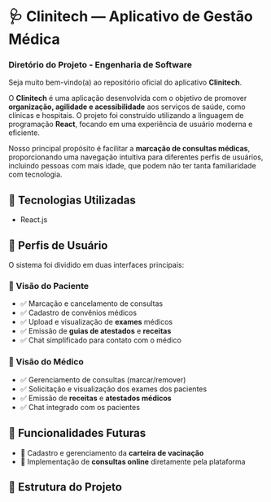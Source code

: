 # 🩺 Clinitech — Aplicativo de Gestão Médica

### Diretório do Projeto - Engenharia de Software

Seja muito bem-vindo(a) ao repositório oficial do aplicativo **Clinitech**.

O **Clinitech** é uma aplicação desenvolvida com o objetivo de promover **organização, agilidade e acessibilidade** aos serviços de saúde, como clínicas e hospitais. O projeto foi construído utilizando a linguagem de programação **React**, focando em uma experiência de usuário moderna e eficiente.

Nosso principal propósito é facilitar a **marcação de consultas médicas**, proporcionando uma navegação intuitiva para diferentes perfis de usuários, incluindo pessoas com mais idade, que podem não ter tanta familiaridade com tecnologia.

## 🚀 Tecnologias Utilizadas

- React.js

## 👥 Perfis de Usuário

O sistema foi dividido em duas interfaces principais:

### 🔹 Visão do Paciente
- ✅ Marcação e cancelamento de consultas
- ✅ Cadastro de convênios médicos
- ✅ Upload e visualização de **exames** médicos
- ✅ Emissão de **guias de atestados** e **receitas**
- ✅ Chat simplificado para contato com o médico

### 🔹 Visão do Médico
- ✅ Gerenciamento de consultas (marcar/remover)
- ✅ Solicitação e visualização dos exames dos pacientes
- ✅ Emissão de **receitas** e **atestados médicos**
- ✅ Chat integrado com os pacientes

## 🌱 Funcionalidades Futuras

- 📌 Cadastro e gerenciamento da **carteira de vacinação**
- 📌 Implementação de **consultas online** diretamente pela plataforma

## 📁 Estrutura do Projeto
